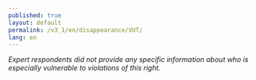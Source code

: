 ```yaml
---
published: true
layout: default
permalink: /v3_1/en/disappearance/VUT/
lang: en
---
```

_Expert respondents did not provide any specific information about who is especially vulnerable to violations of this right._
